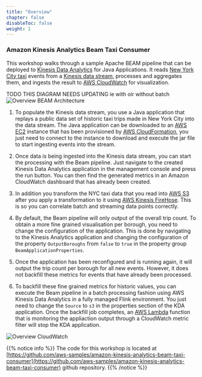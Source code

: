 ```yaml
---
title: "Overview"
chapter: false
disableToc: false
weight: 1
---
```


### Amazon Kinesis Analytics Beam Taxi Consumer

This workshop walks through a sample Apache BEAM pipeline that can be deployed to [Kinesis Data Analytics](https://aws.amazon.com/kinesis/data-analytics/) for Java Applications. It reads [New York City taxi](https://www1.nyc.gov/site/tlc/about/tlc-trip-record-data.page) events from a [Kinesis data stream](https://aws.amazon.com/kinesis/), processes and aggregates them, and ingests the result to [AWS CloudWatch](https://aws.amazon.com/cloudwatch/) for visualization.

TODO THIS DIAGRAM NEEDS UPDATING ie with oir without batch
![Overview BEAM Architecture](/images/beam-on-kda/overview-beamarchitecture.png)

1. To populate the Kinesis data stream, you use a Java application that replays a public data set of historic taxi trips made in New York City into the data stream. The Java application can be downloaded to an [AWS EC2](https://aws.amazon.com/ec2/) instance that has been provisioned by [AWS CloudFormation](https://aws.amazon.com/cloudformation/), you just need to connect to the instance to download and execute the jar file to start ingesting events into the stream.

1. Once data is being ingested into the Kinesis data stream, you can start the processing with the Beam pipeline. Just navigate to the created Kinesis Data Analytics application in the management console and press the run button. You can then find the generated metrics in an Amazon CloudWatch dashboard that has already been created.

1. In addition you transform the NYC taxi data that you read into [AWS S3](https://aws.amazon.com/s3/) after you apply a transformation to it using [AWS Kinesis FireHose](https://aws.amazon.com/kinesis/data-firehose). This is so you can correlate batch and streaming data points correctly.

1. By default, the Beam pipeline will only output of the overall trip count. To obtain a more fine grained visualisation per borough, you need to change the configuration of the application. This is done by navigating to the Kinesis Analytics application and changing the configuration of the property `OutputBoroughs` from `false` to `true` in the property group `BeamApplicationProperties`.

1. Once the application has been reconfigured and is running again, it will output the trip count per borough for all new events. However, it does not backfill these metrics for events that have already been processed.

1. To backfill these fine grained metrics for historic values, you can execute the Beam pipeline in a batch processing fashion using AWS Kinesis Data Analytics in a fully managed Flink environment. You just need to change the `Source` to `s3` in the properties section of the KDA application. Once the backfill job completes, an [AWS Lambda](https://aws.amazon.com/lambda/) function that is monitoring the appliaction output through a CloudWatch metric filter will stop the KDA application.

![Overview CloudWatch](/images/beam-on-kda/overview-cw.png)

{{% notice info %}}
The code for this workshop is located at [https://github.com/aws-samples/amazon-kinesis-analytics-beam-taxi-consumer](https://github.com/aws-samples/amazon-kinesis-analytics-beam-taxi-consumer) github repository.
{{% /notice %}}
